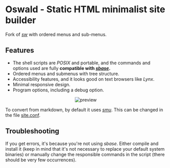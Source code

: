 # Oswald - Static HTML minimalist site builder

Fork of [_sw_](https://github.com/jroimartin/sw) with ordered menus and sub-menus.

## Features

- The shell scripts are _POSIX_ and portable, and the commands and options used are fully **compatible with [_sbase_](https://core.suckless.org/sbase/).**
- Ordered menus and submenus with tree structure.
- Accessibility features, and it looks good on text browsers like _Lynx_.
- Minimal responsive design.
- Program options, including a debug option.

<p align="center">
  <img alt="preview" src="https://andreacalligaris.netsons.org/media/dev/oswald_preview.jpg">
</p>

To convert from markdown, by default it uses [_smu_](https://github.com/karlb/smu/). This can be changed in the file [site.conf](site.conf).

## Troubleshooting

If you get errors, it's because you're not using _sbase_. Either compile and install it (keep in mind that it's not necessary to replace your default system binaries) or manually change the responsible commands in the script (there should be very few occurrences).

